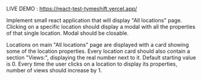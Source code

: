LIVE DEMO : https://react-test-tymeshift.vercel.app/

Implement small react application that will display "All locations" page. Clicking on a specific location should display a modal with all the properties of that single location. Modal should be closable.

Locations on main "All locations" page are displayed with a card showing some of the location properties. 
Every location card should also contain a section "Views:", displaying the real number next to it. 
Default starting value is 0. 
Every time the user clicks on a location to display its properties, number of views should increase by 1.
